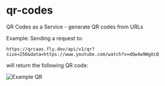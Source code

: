 # qr-codes

QR Codes as a Service - generate QR codes from URLs

Example:
Sending a request to:

```
https://qrcaas.fly.dev/api/v1/qr?size=256&data=https://www.youtube.com/watch?v=dQw4w9WgXcQ
```

will return the following QR code:

![Example QR](http://localhost:8080/api/v1/qr?size=256&data=https://www.youtube.com/watch?v=dQw4w9WgXcQ)

